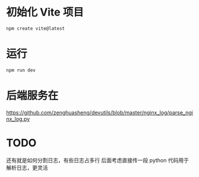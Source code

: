 # 初始化 Vite 项目
```shell
npm create vite@latest
```

# 运行
```shell
npm run dev
```

# 后端服务在 
https://github.com/zenghuasheng/devutils/blob/master/nginx_log/parse_nginx_log.py

# TODO
还有就是如何分割日志，有些日志占多行
后面考虑直接传一段 python 代码用于解析日志，更灵活
